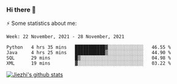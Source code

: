 ### Hi there 👋

⚡ Some statistics about me:


<!--START_SECTION:waka-->
```text
Week: 22 November, 2021 - 28 November, 2021

Python   4 hrs 35 mins   ███████████▓░░░░░░░░░░░░░   46.55 % 
Java     4 hrs 25 mins   ███████████▒░░░░░░░░░░░░░   44.90 % 
SQL      29 mins         █▒░░░░░░░░░░░░░░░░░░░░░░░   04.98 % 
XML      19 mins         ▓░░░░░░░░░░░░░░░░░░░░░░░░   03.22 % 
```
<!--END_SECTION:waka-->





[![Jiezhi's github stats](https://github-readme-stats.vercel.app/api?username=Jiezhi&show_icons=true)](https://github.com/Jiezhi/github-readme-stats)

<!--
[![Top Langs](https://github-readme-stats.vercel.app/api/top-langs/?username=Jiezhi&hide=javascript,html)](https://github.com/Jiezhi/github-readme-stats)

**Jiezhi/Jiezhi** is a ✨ _special_ ✨ repository because its `README.md` (this file) appears on your GitHub profile.

Here are some ideas to get you started:

- 🔭 I’m currently working on ...
- 🌱 I’m currently learning ...
- 👯 I’m looking to collaborate on ...
- 🤔 I’m looking for help with ...
- 💬 Ask me about ...
- 📫 How to reach me: ...
- 😄 Pronouns: ...
- ⚡ Fun fact: ...
-->

